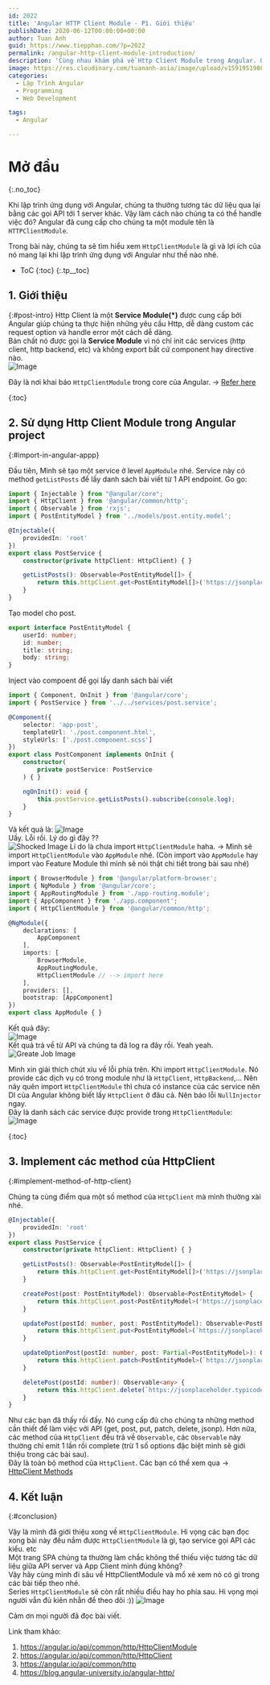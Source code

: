 ```yaml
---
id: 2022
title: 'Angular HTTP Client Module - P1. Giới thiệu'
publishDate: 2020-06-12T00:00:00+00:00
author: Tuan Anh
guid: https://www.tiepphan.com/?p=2022
permalink: /angular-http-client-module-introduction/
description: 'Cùng nhau khám phá về Http Client Module trong Angular. Giới thiệu về HTTP Client Module'
image: https://res.cloudinary.com/tuananh-asia/image/upload/v1591951988/HTTP%20CLIENT%20MODULE/angular-http-client_t5qody.png
categories:
  - Lập Trình Angular
  - Programming
  - Web Development

tags:
  - Angular

---
```


# Mở đầu
{:.no_toc}

Khi lập trình ứng dụng với Angular, chúng ta thường tương tác dữ liệu qua lại bằng các gọi API tới 1 server khác. Vậy làm cách nào chúng ta có thể handle việc đó? Angular đã cung cấp cho chúng ta một module tên là `HTTPClientModule`.  

Trong bài này, chúng ta sẽ tìm hiểu xem `HttpClientModule` là gì và lợi ích của nó mang lại khi lập trình ứng dụng với Angular như thế nào nhé.  

* ToC
{:toc}
{:.tp__toc}

## 1. Giới thiệu
{:#post-intro}
Http Client là một <strong>Service Module(*)</strong> được cung cấp bởi Angular giúp chúng ta thực hiện những yêu cầu Http, dễ dàng custom các request option và handle error một cách dễ dàng.  
Bản chất nó được gọi là <strong>Service Module</strong> vì nó chỉ init các services (http client, http backend, etc) và không export bất cứ component hay directive nào.  
<img class="img-responsive" alt="Image" src="//res.cloudinary.com/tuananh-asia/image/upload/v1591952900/HTTP%20CLIENT%20MODULE/http-client-module-core_rbhuy6.png" alt="Video Gif"/>  
  
Đây là nơi khai báo `HttpClientModule` trong core của Angular.  -> <a href="//github.com/angular/angular/blob/fe0782afa9d23b328315b07a65f79f5a4f23074e/packages/common/http/src/module.ts#L166">Refer here</a>  

{:toc}
## 2. Sử dụng Http Client Module trong Angular project
{:#import-in-angular-appp}

Đầu tiên, Mình sẽ tạo một service ở level `AppModule` nhé. Service này có method `getListPosts` để lấy danh sách bài viết từ 1 API endpoint.
Go go:

```typescript
import { Injectable } from "@angular/core";
import { HttpClient } from '@angular/common/http';
import { Observable } from 'rxjs';
import { PostEntityModel } from '../models/post.entity.model';

@Injectable({
    providedIn: 'root'
})
export class PostService {
    constructor(private httpClient: HttpClient) { }

    getListPosts(): Observable<PostEntityModel[]> {
        return this.httpClient.get<PostEntityModel[]>('https://jsonplaceholder.typicode.com/posts');
    }
}
```  
  
Tạo model cho post.
```typescript
export interface PostEntityModel {
    userId: number;
    id: number;
    title: string;
    body: string;
}
```  

Inject vào compoent để gọi lấy danh sách bài viết  
```typescript
import { Component, OnInit } from '@angular/core';
import { PostService } from '../../services/post.service';

@Component({
    selector: 'app-post',
    templateUrl: './post.component.html',
    styleUrls: ['./post.component.scss']
})
export class PostComponent implements OnInit {
    constructor(
        private postService: PostService
    ) { }

    ngOnInit(): void {
        this.postService.getListPosts().subscribe(console.log);
    }
}
```  
Và kết quả là: 
<img class="img-responsive" alt="Image" src="https://res.cloudinary.com/tuananh-asia/image/upload/v1592072438/HTTP%20CLIENT%20MODULE/no-import-http-client-module_zzorzz.png" />  
Uầy. Lỗi rồi. Lý do gì đây ??  
<img class="img-responsive" alt="Shocked Image" src="https://res.cloudinary.com/tuananh-asia/image/upload/v1592045179/GIFS/shocked_l5ezs0.gif" />
Lí do là chưa import `HttpClientModule` haha. -> Mình sẽ import `HttpClientModule` vào `AppModule` nhé. (Còn import vào `AppModule` hay import vào Feature Module thì mình sẽ nói thật chi tiết trong bài sau nhé)
  
```typescript
import { BrowserModule } from '@angular/platform-browser';
import { NgModule } from '@angular/core';
import { AppRoutingModule } from './app-routing.module';
import { AppComponent } from './app.component';
import { HttpClientModule } from '@angular/common/http';

@NgModule({
    declarations: [
        AppComponent
    ],
    imports: [
        BrowserModule,
        AppRoutingModule,
        HttpClientModule // --> import here
    ],
    providers: [],
    bootstrap: [AppComponent]
})
export class AppModule { }
``` 

Kết quả đây:  
<img class="img-responsive" alt="Image" src="https://res.cloudinary.com/tuananh-asia/image/upload/v1592041530/HTTP%20CLIENT%20MODULE/result-after-import-http-client-module_bvektu.png" />  
Kết quả trả về từ API và chúng ta đã log ra đây rồi. Yeah yeah.  
<img class="img-responsive" alt="Greate Job Image" src="https://res.cloudinary.com/tuananh-asia/image/upload/v1592045443/GIFS/greate-job_pd94hi.gif" />  
  
Mình xin giải thích chút xíu về lỗi phía trên. Khi import `HttpClientModule`. Nó provide các dịch vụ có trong module như là `HttpClient`, `HttpBackend`,... Nên nãy quên import `HttpClientModule` thì chưa có instance của các service nên DI của Angular không biết lấy `HttpClient` ở đâu cả. Nên báo lỗi `NullInjector` ngay.   
Đây là danh sách các service được provide trong `HttpClientModule`:  
<img class="img-responsive" alt="Image" src="https://res.cloudinary.com/tuananh-asia/image/upload/v1592042305/HTTP%20CLIENT%20MODULE/providers-of-http-client-module_wetzpm.png" />
  
{:toc}
## 3. Implement các method của HttpClient
{:#implement-method-of-http-client}
  
Chúng ta cùng điểm qua một số method của `HttpClient` mà mình thường xài nhé.  
```typescript
@Injectable({
    providedIn: 'root'
})
export class PostService {
    constructor(private httpClient: HttpClient) { }

    getListPosts(): Observable<PostEntityModel[]> {
        return this.httpClient.get<PostEntityModel[]>('https://jsonplaceholder.typicode.com/posts');
    }

    createPost(post: PostEntityModel): Observable<PostEntityModel> {
        return this.httpClient.post<PostEntityModel>('https://jsonplaceholder.typicode.com/posts', post);
    }

    updatePost(postId: number, post: PostEntityModel): Observable<PostEntityModel> {
        return this.httpClient.put<PostEntityModel>(`https://jsonplaceholder.typicode.com/posts/${ postId }`, post);
    }

    updateOptionPost(postId: number, post: Partial<PostEntityModel>): Observable<PostEntityModel> {
        return this.httpClient.patch<PostEntityModel>(`https://jsonplaceholder.typicode.com/posts/${ postId }`, post);
    }

    deletePost(postId: number): Observable<any> {
        return this.httpClient.delete(`https://jsonplaceholder.typicode.com/posts/${ postId }`);
    }
}
```  
Như các bạn đã thấy rồi đấy. Nó cung cấp đủ cho chúng ta những method cần thiết để làm việc với API (get, post, put, patch, delete, jsonp). Hơn nữa, các method của `HttpClient` đều trả về `Observable`, các `Observable` này thường chỉ emit 1 lần rồi complete (trừ 1 số options đặc biệt mình sẽ giới thiệu trong các bài sau).  
Đây là toàn bộ method của `HttpClient`. Các bạn có thể xem qua -> <a href="https://angular.io/api/common/http/HttpClient#methods">HttpClient Methods</a>  
  
## 4. Kết luận
{:#conclusion}

Vậy là mình đã giới thiệu xong về `HttpClientModule`. Hi vọng các bạn đọc xong bài này đều nắm được `HttpClientModule` là gì, tạo service gọi API các kiểu. etc  
Một trang SPA chúng ta thường làm chắc không thể thiếu việc tương tác dữ liệu giữa API server và App Client mình đúng không?  
Vậy hãy cùng mình đi sâu về HttpClientModule và mổ xẻ xem nó có gì trong các bài tiếp theo nhé.  
Series `HttpClientModule` sẽ còn rất nhiều điều hay ho phía sau. Hi vọng mọi người vẫn đủ kiên nhẫn để theo dõi :))
<img class="img-responsive" alt="Image" src="https://res.cloudinary.com/tuananh-asia/image/upload/v1592044698/GIFS/tenor_x41afb.gif">

Cảm ơn mọi người đã đọc bài viết.

Link tham khảo: 
<ol>
    <li><a href="https://angular.io/api/common/http/HttpClientModule">https://angular.io/api/common/http/HttpClientModule</a></li>
    <li><a href="https://angular.io/api/common/http/HttpClient">https://angular.io/api/common/http/HttpClient</a></li>
    <li><a href="https://angular.io/api/common/http">https://angular.io/api/common/http</a></li>
    <li><a href="https://blog.angular-university.io/angular-http/">https://blog.angular-university.io/angular-http/</a></li>
</ol>
